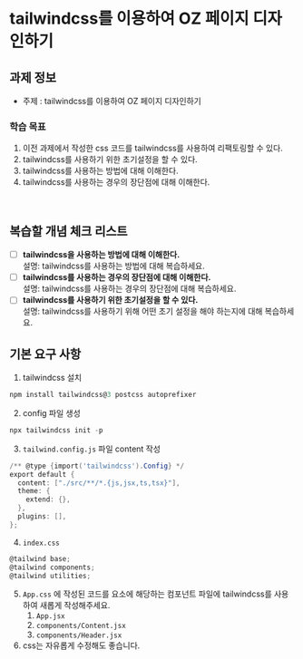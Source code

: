 # tailwindcss를 이용하여 OZ 페이지 디자인하기

## 과제 정보

- 주제 : tailwindcss를 이용하여 OZ 페이지 디자인하기

### 학습 목표

1. 이전 과제에서 작성한 css 코드를 tailwindcss를 사용하여 리팩토링할 수 있다.
2. tailwindcss를 사용하기 위한 초기설정을 할 수 있다.
3. tailwindcss를 사용하는 방법에 대해 이해한다.
4. tailwindcss를 사용하는 경우의 장단점에 대해 이해한다.

<br/>

## 복습할 개념 체크 리스트

- [ ] **tailwindcss을 사용하는 방법에 대해 이해한다.**
      <br/>설명: tailwindcss를 사용하는 방법에 대해 복습하세요.
- [ ] **tailwindcss를 사용하는 경우의 장단점에 대해 이해한다.**
      <br/>설명: tailwindcss를 사용하는 경우의 장단점에 대해 복습하세요.
- [ ] **tailwindcss를 사용하기 위한 초기설정을 할 수 있다.**
      <br/>설명: tailwindcss를 사용하기 위해 어떤 초기 설정을 해야 하는지에 대해 복습하세요.
      <br/>

## 기본 요구 사항

1. tailwindcss 설치

```powershell
npm install tailwindcss@3 postcss autoprefixer
```

2. config 파일 생성

```powershell
npx tailwindcss init -p
```

3. `tailwind.config.js` 파일 content 작성

```powershell
/** @type {import('tailwindcss').Config} */
export default {
  content: ["./src/**/*.{js,jsx,ts,tsx}"],
  theme: {
    extend: {},
  },
  plugins: [],
};
```

4. `index.css`

```powershell
@tailwind base;
@tailwind components;
@tailwind utilities;
```

5. `App.css` 에 작성된 코드를 요소에 해당하는 컴포넌트 파일에 tailwindcss를 사용하여 새롭게 작성해주세요.
   1. `App.jsx`
   2. `components/Content.jsx`
   3. `components/Header.jsx`
6. css는 자유롭게 수정해도 좋습니다.
